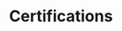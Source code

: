 ---
title: Certifications
certificationImages: 
  [
      {
          id: 1,
          icon: "../assets/MHRA-certified-organisation.svg",
          alt_tag: "MHRA certified Pharma company",
      },
      {
          id: 2,
          icon: "../assets/WHO-GMP-certified.svg",
          alt_tag: "WHO-GMP certified organisation",
      },
      {
          id: 3,
          icon: "../assets/UL-Certified.svg",
          alt_tag: "U/L Certified Pharmaceutical company",
      },
      {
          id: 4,
          icon: "../assets/dsir.svg",
          alt_tag: "WHO-GMP certified organisation",
      },
      {
          id: 5,
          icon: "../assets/stpi.svg",
          alt_tag: "U/L Certified Pharmaceutical company",
      },
  ]
---